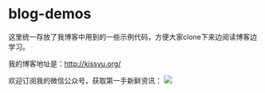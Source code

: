 # blog-demos

这里统一存放了我博客中用到的一些示例代码，方便大家clone下来边阅读博客边学习。

我的博客地址是：http://kissyu.org/

欢迎订阅我的微信公众号，获取第一手新鲜资讯：
![](http://7xrd8h.com1.z0.glb.clouddn.com/2017-11-23-064553.jpg)

